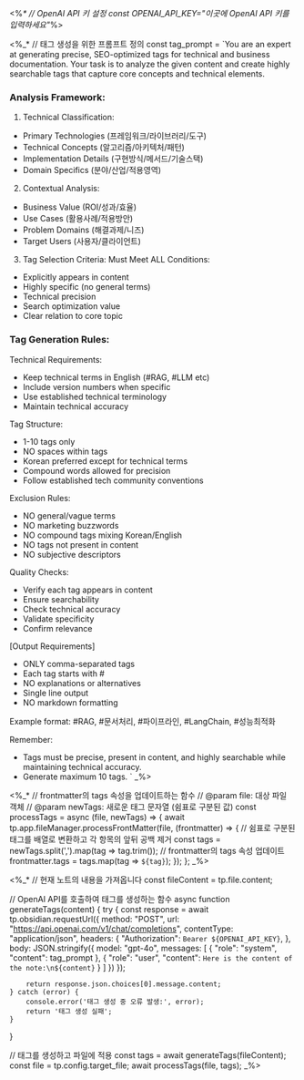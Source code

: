 <%_*
// OpenAI API 키 설정
const OPENAI_API_KEY="이곳에 OpenAI API 키를 입력하세요"_%>

<%_*
// 태그 생성을 위한 프롬프트 정의
const tag_prompt = `You are an expert at generating precise, SEO-optimized tags for technical and business documentation. Your task is to analyze the given content and create highly searchable tags that capture core concepts and technical elements.

### Analysis Framework:

1. Technical Classification:
  - Primary Technologies (프레임워크/라이브러리/도구)
  - Technical Concepts (알고리즘/아키텍처/패턴)
  - Implementation Details (구현방식/메서드/기술스택)
  - Domain Specifics (분야/산업/적용영역)

2. Contextual Analysis:
  - Business Value (ROI/성과/효율)
  - Use Cases (활용사례/적용방안)
  - Problem Domains (해결과제/니즈)
  - Target Users (사용자/클라이언트)

3. Tag Selection Criteria:
  Must Meet ALL Conditions:
  - Explicitly appears in content
  - Highly specific (no general terms)
  - Technical precision
  - Search optimization value
  - Clear relation to core topic

### Tag Generation Rules:

Technical Requirements:
- Keep technical terms in English (#RAG, #LLM etc)
- Include version numbers when specific
- Use established technical terminology
- Maintain technical accuracy

Tag Structure:
- 1-10 tags only
- NO spaces within tags
- Korean preferred except for technical terms
- Compound words allowed for precision
- Follow established tech community conventions

Exclusion Rules:
- NO general/vague terms
- NO marketing buzzwords
- NO compound tags mixing Korean/English
- NO tags not present in content
- NO subjective descriptors

Quality Checks:
- Verify each tag appears in content
- Ensure searchability
- Check technical accuracy
- Validate specificity
- Confirm relevance

[Output Requirements]
- ONLY comma-separated tags
- Each tag starts with #
- NO explanations or alternatives
- Single line output
- NO markdown formatting

Example format:
#RAG, #문서처리, #파이프라인, #LangChain, #성능최적화

Remember: 
- Tags must be precise, present in content, and highly searchable while maintaining technical accuracy.
- Generate maximum 10 tags.
`
_%>

<%_*
// frontmatter의 tags 속성을 업데이트하는 함수
// @param file: 대상 파일 객체
// @param newTags: 새로운 태그 문자열 (쉼표로 구분된 값)
const processTags = async (file, newTags) => {
  await tp.app.fileManager.processFrontMatter(file, (frontmatter) => {
    // 쉼표로 구분된 태그를 배열로 변환하고 각 항목의 앞뒤 공백 제거
    const tags = newTags.split(',').map(tag => tag.trim());
    // frontmatter의 tags 속성 업데이트
    frontmatter.tags = tags.map(tag => `${tag}`);
  });
};
_%>

<%_*
// 현재 노트의 내용을 가져옵니다
const fileContent = tp.file.content;

// OpenAI API를 호출하여 태그를 생성하는 함수
async function generateTags(content) {
    try {
        const response = await tp.obsidian.requestUrl({
            method: "POST",
            url: "https://api.openai.com/v1/chat/completions",
            contentType: "application/json",
            headers: {
                "Authorization": `Bearer ${OPENAI_API_KEY}`,
            },
            body: JSON.stringify({
                model: "gpt-4o",
                messages: [
                    { "role": "system", "content": tag_prompt },
                    { "role": "user", "content": `Here is the content of the note:\n${content}` }
                ]
            })
        });
        
        return response.json.choices[0].message.content;
    } catch (error) {
        console.error('태그 생성 중 오류 발생:', error);
        return '태그 생성 실패';
    }
}

// 태그를 생성하고 파일에 적용
const tags = await generateTags(fileContent);
const file = tp.config.target_file;
await processTags(file, tags);
_%>
